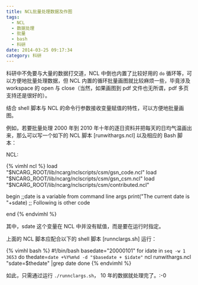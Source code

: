 ```yaml
---
title: NCL批量处理数据及作图
tags:
  - NCL
  - 数据处理
  - 批量
  - bash
  - 科研
date: 2014-03-25 09:17:34
category: 科研
---
```


科研中不免要与大量的数据打交道，NCL 中倒也内置了比较好用的 `do` 循环等，可以方便地批量处理数据，但 NCL 内置的循环批量画图就比较麻烦一些，毕竟涉及 workspace 的 open 与 close（当然，如果画图到 pdf 文件也无所谓，pdf 多页支持还是很好的）。

结合 shell 脚本与 NCL 的命令行参数接收变量赋值的特性，可以方便地批量画图。

例如，若要批量处理 2000 年到 2010 年十年的逐日资料并把每天的日均气温画出来，那么可以写一个如下的 NCL 脚本 [runwithargs.ncl] 以及相应的 Bash 脚本：
 
NCL:

{% vimhl ncl %}
load "$NCARG_ROOT/lib/ncarg/nclscripts/csm/gsn_code.ncl"
load "$NCARG_ROOT/lib/ncarg/nclscripts/csm/gsn_csm.ncl"
load "$NCARG_ROOT/lib/ncarg/nclscripts/csm/contributed.ncl"

begin
   ;;date is a variable from command line args
   print("The current date is "+sdate)
   ;; Following is other code

end
{% endvimhl %}

其中，sdate 这个变量在 NCL 中并没有赋值，而是要在运行时指定。

上面的 NCL 脚本应配合以下的 shell 脚本 [runnclargs.sh] 运行：

{% vimhl bash %}
#!/bin/bash
basedate="20000101"
for idate in `seq -w 1 3653`
do
    thedate=`date +%Y%m%d -d "$basedate + $idate"`
    ncl runwithargs.ncl "sdate=$thedate" |grep date
done
{% endvimhl %}


如此，只需通过运行 `./runnclargs.sh`， 10 年的数据就处理完了。:-0